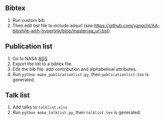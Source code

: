 ## Bibtex
1. Run custom bib
2. Then edit bst file to include adsurl (see https://github.com/yangcht/AA-bibstyle-with-hyperlink/blob/master/aa_url.bst).

## Publication list
1. Go to NASA [ADS](https://ui.adsabs.harvard.edu/search/filter_author_facet_hier_fq_author=AND&filter_author_facet_hier_fq_author=author_facet_hier%3A%221%2FSugiyama%2C%20S%2FSugiyama%2C%20Sunao%22&fq=%7B!type%3Daqp%20v%3D%24fq_author%7D&fq_author=(author_facet_hier%3A%221%2FSugiyama%2C%20S%2FSugiyama%2C%20Sunao%22)&q=pubdate%3A%5B2001-01%20TO%209999-12%5D%20author%3A(%22Sugiyama%2CSunao%22)&sort=date%20desc%2C%20bibcode%20desc&p_=0)
2. Export the list to a bibtex file.
3. Edit the bib file: add contribution and alphabetical attributes.
4. Run `python make_publicationlist.py`, then `publicationlist.tex` is generated.

## Talk list
1. Add talks to `talklist.xlsx`
2. Run `python make_talklist.py`, then `talklist.tex` is generated.
